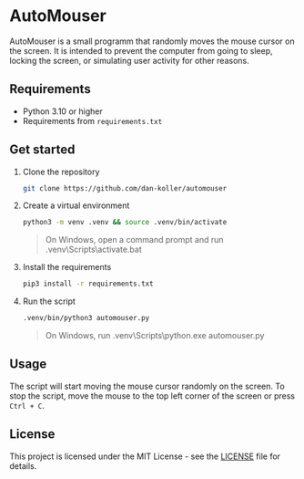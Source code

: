 # AutoMouser

AutoMouser is a small programm that randomly moves the mouse cursor on the screen. It is intended to prevent the computer from going to sleep, locking the screen, or simulating user activity for other reasons.

## Requirements

-   Python 3.10 or higher
-   Requirements from `requirements.txt`

## Get started

1. Clone the repository

    ```bash
    git clone https://github.com/dan-koller/automouser
    ```

2. Create a virtual environment

    ```bash
    python3 -m venv .venv && source .venv/bin/activate
    ```

    > On Windows, open a command prompt and run .venv\Scripts\activate.bat

3. Install the requirements

    ```bash
    pip3 install -r requirements.txt
    ```

4. Run the script

    ```bash
    .venv/bin/python3 automouser.py
    ```

    > On Windows, run .venv\Scripts\python.exe automouser.py

## Usage

The script will start moving the mouse cursor randomly on the screen. To stop the script, move the mouse to the top left corner of the screen or press `Ctrl + C`.

## License

This project is licensed under the MIT License - see the [LICENSE](LICENSE) file for details.
